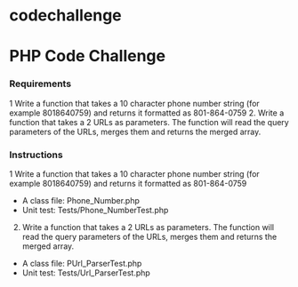 # codechallenge

# PHP Code Challenge

### Requirements

1 Write a function that takes a 10 character phone number string (for example 8018640759) and returns it formatted as 801-864-0759
2. Write a function that takes a 2 URLs as parameters. The function will read the query parameters of the URLs, merges them and returns the merged array.


### Instructions

1 Write a function that takes a 10 character phone number string (for example 8018640759) and returns it formatted as 801-864-0759
* A class file: Phone_Number.php
* Unit test: Tests/Phone_NumberTest.php

2. Write a function that takes a 2 URLs as parameters. The function will read the query parameters of the URLs, merges them and returns the merged array.
* A class file: PUrl_ParserTest.php
* Unit test: Tests/Url_ParserTest.php